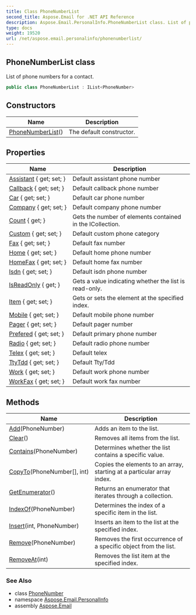 ```yaml
---
title: Class PhoneNumberList
second_title: Aspose.Email for .NET API Reference
description: Aspose.Email.PersonalInfo.PhoneNumberList class. List of phone numbers for a contact
type: docs
weight: 19520
url: /net/aspose.email.personalinfo/phonenumberlist/
---
```

## PhoneNumberList class

List of phone numbers for a contact.

```csharp
public class PhoneNumberList : IList<PhoneNumber>
```

## Constructors

| Name | Description |
| --- | --- |
| [PhoneNumberList](phonenumberlist/)() | The default constructor. |

## Properties

| Name | Description |
| --- | --- |
| [Assistant](../../aspose.email.personalinfo/phonenumberlist/assistant/) { get; set; } | Default assistant phone number |
| [Callback](../../aspose.email.personalinfo/phonenumberlist/callback/) { get; set; } | Default callback phone number |
| [Car](../../aspose.email.personalinfo/phonenumberlist/car/) { get; set; } | Default car phone number |
| [Company](../../aspose.email.personalinfo/phonenumberlist/company/) { get; set; } | Default company phone number |
| [Count](../../aspose.email.personalinfo/phonenumberlist/count/) { get; } | Gets the number of elements contained in the ICollection. |
| [Custom](../../aspose.email.personalinfo/phonenumberlist/custom/) { get; set; } | Default custom phone category |
| [Fax](../../aspose.email.personalinfo/phonenumberlist/fax/) { get; set; } | Default fax number |
| [Home](../../aspose.email.personalinfo/phonenumberlist/home/) { get; set; } | Default home phone number |
| [HomeFax](../../aspose.email.personalinfo/phonenumberlist/homefax/) { get; set; } | Default home fax number |
| [Isdn](../../aspose.email.personalinfo/phonenumberlist/isdn/) { get; set; } | Default isdn phone number |
| [IsReadOnly](../../aspose.email.personalinfo/phonenumberlist/isreadonly/) { get; } | Gets a value indicating whether the list is read-only. |
| [Item](../../aspose.email.personalinfo/phonenumberlist/item/) { get; set; } | Gets or sets the element at the specified index. |
| [Mobile](../../aspose.email.personalinfo/phonenumberlist/mobile/) { get; set; } | Default mobile phone number |
| [Pager](../../aspose.email.personalinfo/phonenumberlist/pager/) { get; set; } | Default pager number |
| [Prefered](../../aspose.email.personalinfo/phonenumberlist/prefered/) { get; set; } | Default primary phone number |
| [Radio](../../aspose.email.personalinfo/phonenumberlist/radio/) { get; set; } | Default radio phone number |
| [Telex](../../aspose.email.personalinfo/phonenumberlist/telex/) { get; set; } | Default telex |
| [TtyTdd](../../aspose.email.personalinfo/phonenumberlist/ttytdd/) { get; set; } | Default Tty/Tdd |
| [Work](../../aspose.email.personalinfo/phonenumberlist/work/) { get; set; } | Default work phone number |
| [WorkFax](../../aspose.email.personalinfo/phonenumberlist/workfax/) { get; set; } | Default work fax number |

## Methods

| Name | Description |
| --- | --- |
| [Add](../../aspose.email.personalinfo/phonenumberlist/add/)(PhoneNumber) | Adds an item to the list. |
| [Clear](../../aspose.email.personalinfo/phonenumberlist/clear/)() | Removes all items from the list. |
| [Contains](../../aspose.email.personalinfo/phonenumberlist/contains/)(PhoneNumber) | Determines whether the list contains a specific value. |
| [CopyTo](../../aspose.email.personalinfo/phonenumberlist/copyto/)(PhoneNumber[], int) | Copies the elements to an array, starting at a particular array index. |
| [GetEnumerator](../../aspose.email.personalinfo/phonenumberlist/getenumerator/)() | Returns an enumerator that iterates through a collection. |
| [IndexOf](../../aspose.email.personalinfo/phonenumberlist/indexof/)(PhoneNumber) | Determines the index of a specific item in the list. |
| [Insert](../../aspose.email.personalinfo/phonenumberlist/insert/)(int, PhoneNumber) | Inserts an item to the list at the specified index. |
| [Remove](../../aspose.email.personalinfo/phonenumberlist/remove/)(PhoneNumber) | Removes the first occurrence of a specific object from the list. |
| [RemoveAt](../../aspose.email.personalinfo/phonenumberlist/removeat/)(int) | Removes the list item at the specified index. |

### See Also

* class [PhoneNumber](../phonenumber/)
* namespace [Aspose.Email.PersonalInfo](../../aspose.email.personalinfo/)
* assembly [Aspose.Email](../../)


